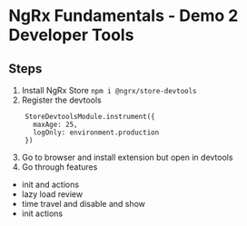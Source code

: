 # NgRx Fundamentals - Demo 2 Developer Tools

## Steps

1. Install NgRx Store `npm i @ngrx/store-devtools`
2. Register the devtools

```
    StoreDevtoolsModule.instrument({
      maxAge: 25,
      logOnly: environment.production
    })
```
3. Go to browser and install extension but open in devtools
4. Go through features
- init and actions
- lazy load review
- time travel and disable and show
- init actions

